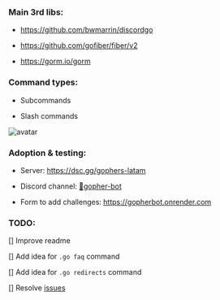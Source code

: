 ### Main 3rd libs:

- https://github.com/bwmarrin/discordgo

- https://github.com/gofiber/fiber/v2

- https://gorm.io/gorm

### Command types:

- Subcommands

- Slash commands

![avatar](https://raw.githubusercontent.com/gophers-latam/challenges/master/views/img/gophers-latam.png)

### Adoption & testing:

- Server: https://dsc.gg/gophers-latam

- Discord channel:  [🤖gopher-bot](https://discord.com/channels/764989185077542942/1224514137548132394)

- Form to add challenges: https://gopherbot.onrender.com

### TODO:

[] Improve readme

[] Add idea for `.go faq` command

[] Add idea for `.go redirects` command

[] Resolve [issues](https://github.com/gophers-latam/challenges/issues)